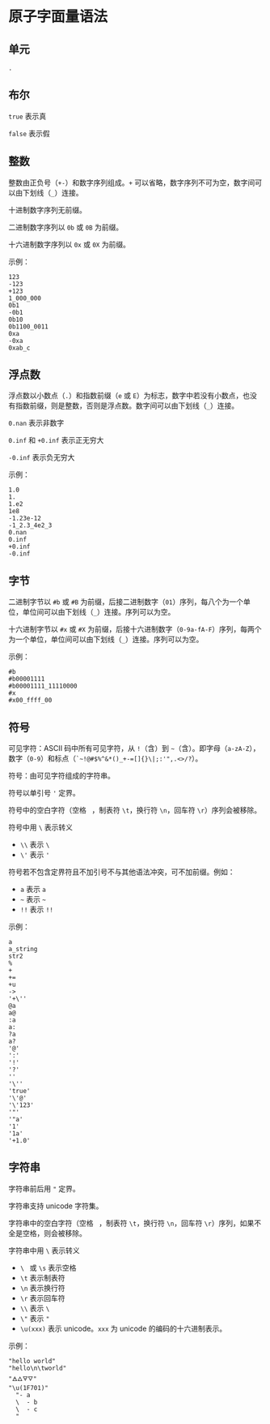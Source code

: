 # 原子字面量语法

## 单元

`.`

## 布尔

`true` 表示真

`false` 表示假

## 整数

整数由正负号（`+-`）和数字序列组成。`+` 可以省略，数字序列不可为空，数字间可以由下划线（`_`）连接。

十进制数字序列无前缀。

二进制数字序列以 `0b` 或 `0B` 为前缀。

十六进制数字序列以 `0x` 或 `0X` 为前缀。

示例：

```air
123
-123
+123
1_000_000
0b1
-0b1
0b10
0b1100_0011
0xa
-0xa
0xab_c
```

## 浮点数

浮点数以小数点（`.`）和指数前缀（`e` 或 `E`）为标志，数字中若没有小数点，也没有指数前缀，则是整数，否则是浮点数。数字间可以由下划线（`_`）连接。

`0.nan` 表示非数字

`0.inf` 和 `+0.inf` 表示正无穷大

`-0.inf` 表示负无穷大

示例：

```air
1.0
1.
1.e2
1e8
-1.23e-12
-1_2.3_4e2_3
0.nan
0.inf
+0.inf
-0.inf
```

## 字节

二进制字节以 `#b` 或 `#B` 为前缀，后接二进制数字（`01`）序列，每八个为一个单位，单位间可以由下划线（`_`）连接。序列可以为空。

十六进制字节以 `#x` 或 `#X` 为前缀，后接十六进制数字（`0-9a-fA-F`）序列，每两个为一个单位，单位间可以由下划线（`_`）连接。序列可以为空。

示例：

```air
#b
#b00001111
#b00001111_11110000
#x
#x00_ffff_00
```

## 符号

可见字符：ASCII 码中所有可见字符，从 `!`（含）到 `~`（含）。即字母（`a-zA-Z`），数字（`0-9`）和标点（`` `~!@#$%^&*()_+-=[]{}\|;:'",.<>/? ``）。

符号：由可见字符组成的字符串。

符号以单引号 `'` 定界。

符号中的空白字符（空格 ` `，制表符 `\t`，换行符 `\n`，回车符 `\r`）序列会被移除。

符号中用 `\` 表示转义

- `\\` 表示 `\`
- `\'` 表示 `'`

符号若不包含定界符且不加引号不与其他语法冲突，可不加前缀。例如：

- `a` 表示 `a`
- `~` 表示 `~`
- `!!` 表示 `!!`

示例：

```air
a
a_string
str2
%
+
+=
+u
->
'+\''
@a
a@
:a
a:
?a
a?
'@'
':'
'!'
'?'
''
'\''
'true'
'\'@'
'\'123'
'"'
'"a'
'1'
'1a'
'+1.0'
```

## 字符串

字符串前后用 `"` 定界。

字符串支持 unicode 字符集。

字符串中的空白字符（空格 ` `，制表符 `\t`，换行符 `\n`，回车符 `\r`）序列，如果不全是空格，则会被移除。

字符串中用 `\` 表示转义

- `\ ` 或 `\s` 表示空格
- `\t` 表示制表符
- `\n` 表示换行符
- `\r` 表示回车符
- `\\` 表示 `\`
- `\"` 表示 `"`
- `\u(xxx)` 表示 unicode。`xxx` 为 unicode 的编码的十六进制表示。

示例：

```air
"hello world"
"hello\n\tworld"
"🜁🜂🜃🜄"
"\u(1F701)"
  "- a
  \  - b
  \  - c
  "
```
